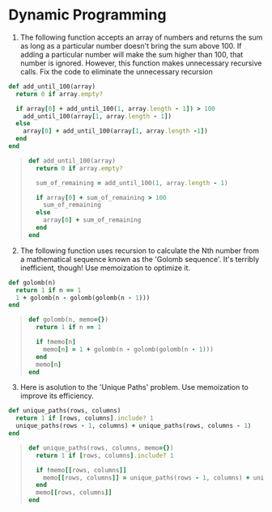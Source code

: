 # Dynamic Programming

1. The following function accepts an array of numbers and returns the sum as long as a particular number doesn't bring the sum above 100. If adding a particular number will make the sum higher than 100, that number is ignored. However, this function makes unnecessary recursive calls. Fix the code to eliminate the unnecessary recursion
``` ruby
def add_until_100(array)
  return 0 if array.empty?

  if array[0] + add_until_100(1, array.length - 1]) > 100
    add_until_100(array[1, array.length - 1])
  else
    array[0] + add_until_100(array[1, array.length -1])
  end
end
```
> ``` ruby
> def add_until_100(array)
>   return 0 if array.empty?
>
>   sum_of_remaining = add_until_100(1, array.length - 1)
> 
>   if array[0] + sum_of_remaining > 100
>     sum_of_remaining
>   else
>     array[0] + sum_of_remaining
>   end
> end
> ```


2. The following function uses recursion to calculate the Nth number from a mathematical sequence known as the 'Golomb sequence'. It's terribly inefficient, though! Use memoization to optimize it.
``` ruby
def golomb(n)
  return 1 if n == 1
  1 + golomb(n - golomb(golomb(n - 1)))
end
```
> ``` ruby
> def golomb(n, memo={})
>   return 1 if n == 1
>
>   if !memo[n]
>     memo[n] = 1 + golomb(n - golomb(golomb(n - 1)))
>   end
>   memo[n]
> end
> ```


3. Here is asolution to the 'Unique Paths' problem. Use memoization to improve its efficiency.
``` ruby
def unique_paths(rows, columns)
  return 1 if [rows, columns].include? 1
  unique_paths(rows - 1, columns) + unique_paths(rows, columns - 1)
end
```
> ``` ruby
> def unique_paths(rows, columns, memo={})
>   return 1 if [rows, columns].include? 1
>
>   if !memo[[rows, columns]]
>     memo[[rows, columns]] = unique_paths(rows - 1, columns) + unique_paths(rows, columns - 1)
>   end
>   memo[[rows, columns]]
> end
> ```
